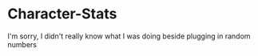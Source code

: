# Character-Stats
I'm sorry, I didn't really know what I was doing beside plugging in random numbers
